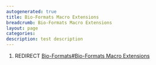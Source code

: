 ```yaml
---
autogenerated: true
title: Bio-Formats Macro Extensions
breadcrumb: Bio-Formats Macro Extensions
layout: page
categories: 
description: test description
---
```


1.  REDIRECT [Bio-Formats\#Bio-Formats Macro Extensions](Bio-Formats#Bio-Formats_Macro_Extensions)
